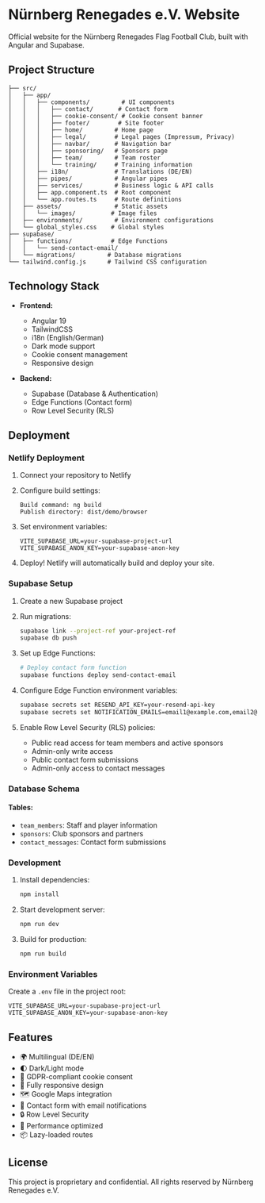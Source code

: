 # Nürnberg Renegades e.V. Website

Official website for the Nürnberg Renegades Flag Football Club, built with Angular and Supabase.

## Project Structure

```
├── src/
│   ├── app/
│   │   ├── components/         # UI components
│   │   │   ├── contact/       # Contact form
│   │   │   ├── cookie-consent/ # Cookie consent banner
│   │   │   ├── footer/        # Site footer
│   │   │   ├── home/         # Home page
│   │   │   ├── legal/        # Legal pages (Impressum, Privacy)
│   │   │   ├── navbar/       # Navigation bar
│   │   │   ├── sponsoring/   # Sponsors page
│   │   │   ├── team/         # Team roster
│   │   │   └── training/     # Training information
│   │   ├── i18n/             # Translations (DE/EN)
│   │   ├── pipes/            # Angular pipes
│   │   ├── services/         # Business logic & API calls
│   │   ├── app.component.ts  # Root component
│   │   └── app.routes.ts     # Route definitions
│   ├── assets/               # Static assets
│   │   └── images/          # Image files
│   ├── environments/         # Environment configurations
│   └── global_styles.css    # Global styles
├── supabase/
│   ├── functions/           # Edge Functions
│   │   └── send-contact-email/
│   └── migrations/         # Database migrations
└── tailwind.config.js      # Tailwind CSS configuration
```

## Technology Stack

- **Frontend:**
  - Angular 19
  - TailwindCSS
  - i18n (English/German)
  - Dark mode support
  - Cookie consent management
  - Responsive design

- **Backend:**
  - Supabase (Database & Authentication)
  - Edge Functions (Contact form)
  - Row Level Security (RLS)

## Deployment

### Netlify Deployment

1. Connect your repository to Netlify
2. Configure build settings:
   ```
   Build command: ng build
   Publish directory: dist/demo/browser
   ```

3. Set environment variables:
   ```
   VITE_SUPABASE_URL=your-supabase-project-url
   VITE_SUPABASE_ANON_KEY=your-supabase-anon-key
   ```

4. Deploy! Netlify will automatically build and deploy your site.

### Supabase Setup

1. Create a new Supabase project

2. Run migrations:
   ```bash
   supabase link --project-ref your-project-ref
   supabase db push
   ```

3. Set up Edge Functions:
   ```bash
   # Deploy contact form function
   supabase functions deploy send-contact-email
   ```

4. Configure Edge Function environment variables:
   ```bash
   supabase secrets set RESEND_API_KEY=your-resend-api-key
   supabase secrets set NOTIFICATION_EMAILS=email1@example.com,email2@example.com
   ```

5. Enable Row Level Security (RLS) policies:
   - Public read access for team members and active sponsors
   - Admin-only write access
   - Public contact form submissions
   - Admin-only access to contact messages

### Database Schema

#### Tables:
- `team_members`: Staff and player information
- `sponsors`: Club sponsors and partners
- `contact_messages`: Contact form submissions

### Development

1. Install dependencies:
   ```bash
   npm install
   ```

2. Start development server:
   ```bash
   npm run dev
   ```

3. Build for production:
   ```bash
   npm run build
   ```

### Environment Variables

Create a `.env` file in the project root:

```env
VITE_SUPABASE_URL=your-supabase-project-url
VITE_SUPABASE_ANON_KEY=your-supabase-anon-key
```

## Features

- 🌍 Multilingual (DE/EN)
- 🌓 Dark/Light mode
- 🍪 GDPR-compliant cookie consent
- 📱 Fully responsive design
- 🗺️ Google Maps integration
- 📧 Contact form with email notifications
- 🔒 Row Level Security
- 🏃 Performance optimized
- 📦 Lazy-loaded routes

## License

This project is proprietary and confidential. All rights reserved by Nürnberg Renegades e.V.